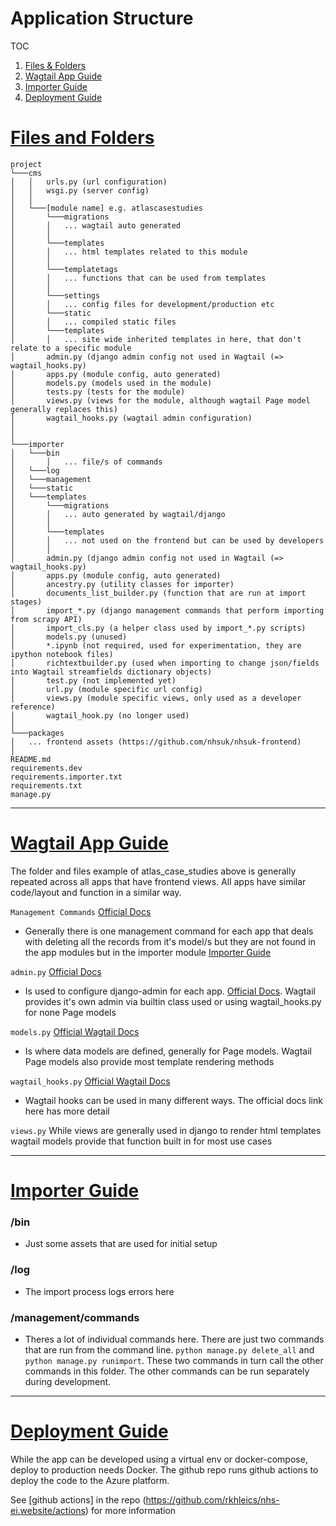 # Application Structure

TOC

1. [Files & Folders](#ff)
2. [Wagtail App Guide](#wag)
3. [Importer Guide](#ig)
4. [Deployment Guide](#dg)

# [Files and Folders](#ff)

```
project
└───cms
│   │   urls.py (url configuration)
│   │   wsgi.py (server config)
│   │
│   └───[module name] e.g. atlascasestudies
│       └───migrations
│       │   ... wagtail auto generated
│       │
│       └───templates
│       │   ... html templates related to this module
│       │
│       └───templatetags
│       │   ... functions that can be used from templates
│       │
│       └───settings
│       │   ... config files for development/production etc
│       └───static
│       │   ... compiled static files
│       └───templates
│       │   ... site wide inherited templates in here, that don't relate to a specific module
│       admin.py (django admin config not used in Wagtail (=> wagtail_hooks.py)
│       apps.py (module config, auto generated)
│       models.py (models used in the module)
│       tests.py (tests for the module)
│       views.py (views for the module, although wagtail Page model generally replaces this)
│       wagtail_hooks.py (wagtail admin configuration)
│
│
└───importer
│   └───bin
│       │   ... file/s of commands
│   └───log
│   └───management
│   └───static
│   └───templates
│       └───migrations
│       │   ... auto generated by wagtail/django
│       │   
│       └───templates
│       │   ... not used on the frontend but can be used by developers
│       │   
│       admin.py (django admin config not used in Wagtail (=> wagtail_hooks.py)
│       apps.py (module config, auto generated)
│       ancestry.py (utility classes for importer)
│       documents_list_builder.py (function that are run at import stages)
│       import_*.py (django management commands that perform importing from scrapy API)
│       import_cls.py (a helper class used by import_*.py scripts)
│       models.py (unused)
│       *.ipynb (not required, used for experimentation, they are ipython notebook files)
│       richtextbuilder.py (used when importing to change json/fields into Wagtail streamfields dictionary objects)
│       test.py (not implemented yet)
│       url.py (module specific url config)
│       views.py (module specific views, only used as a developer reference)
│       wagtail_hook.py (no longer used)
│
└───packages
│   ... frontend assets (https://github.com/nhsuk/nhsuk-frontend)
│
README.md
requirements.dev
requirements.importer.txt
requirements.txt
manage.py
```
--- 
# [Wagtail App Guide](#wag)

The folder and files example of atlas_case_studies above is generally repeated across all apps that have frontend views. All apps have similar code/layout and function in a similar way.

`Management Commands` [Official Docs](https://docs.djangoproject.com/en/3.1/howto/custom-management-commands/) 

- Generally there is one management command for each app that deals with deleting all the records from it's model/s but they are not found in the app modules but in the importer module [Importer Guide](#ig)

`admin.py` [Official Docs](https://docs.djangoproject.com/en/3.1/ref/contrib/admin/)
- Is used to configure django-admin for each app. [Official Docs](https://docs.djangoproject.com/en/3.1/ref/contrib/admin/). Wagtail provides it's own admin via builtin class used or using wagtail_hooks.py for none Page models
    
`models.py` [Official Wagtail Docs](https://docs.wagtail.io/en/v2.10.2/topics/pages.html)
- Is where data models are defined, generally for Page models. Wagtail Page models also provide most template rendering methods

`wagtail_hooks.py` [Official Wagtail Docs](https://docs.wagtail.io/en/v2.10.2/reference/contrib/modeladmin/index.html)
- Wagtail hooks can be used in many different ways. The official docs link here has more detail

`views.py` While views are generally used in django to render html templates wagtail models provide that function built in for most use cases

---

# [Importer Guide](#ig)

### /bin

- Just some assets that are used for initial setup

### /log
- The import process logs errors here

### /management/commands
- Theres a lot of individual commands here. There are just two commands that are run from the command line. `python manage.py delete_all` and `python manage.py runimport`. These two commands in turn call the other commands in this folder. The other commands can be run separately during development.

---
# [Deployment Guide](#dg)

While the app can be developed using a virtual env or docker-compose, deploy to production needs  Docker. The github repo runs github actions to deploy the code to the Azure platform.

See [github actions] in the repo (https://github.com/rkhleics/nhs-ei.website/actions) for more information
